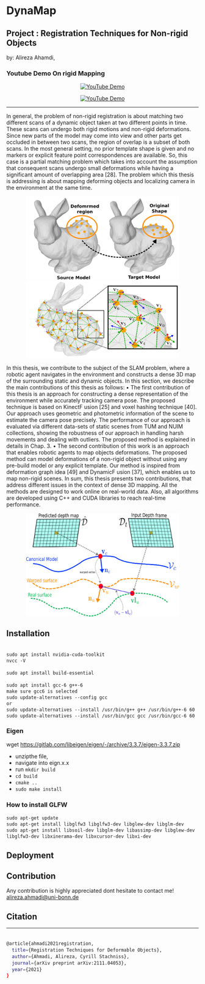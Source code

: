 # DynaMap
## Project : Registration Techniques for Non-rigid Objects
by: Alireza Ahamdi, 

### Youtube Demo On rigid Mapping

<div align="center">
	
[![YouTube Demo](https://i.ytimg.com/an_webp/Nr2SV6QNiAs/mqdefault_6s.webp?du=3000&sqp=CKLuvI0G&rs=AOn4CLBC9fBXmokbUYNog4GzBFnTqiv2Mg)](https://www.youtube.com/watch?v=Nr2SV6QNiAs)
	
</div>

<div align="center">
	
[![YouTube Demo](https://i.ytimg.com/an_webp/cDG6tOieziQ/mqdefault_6s.webp?du=3000&sqp=CKzhvI0G&rs=AOn4CLCNhiqWK1_6RaUk-g5Dw3olds6eZA)](https://www.youtube.com/watch?v=cDG6tOieziQ)
	
</div>

 ----
 
In general, the problem of non-rigid registration is about matching two different
scans of a dynamic object taken at two different points in time. These scans
can undergo both rigid motions and non-rigid deformations. Since new parts
of the model may come into view and other parts get occluded in between two
scans, the region of overlap is a subset of both scans. In the most general
setting, no prior template shape is given and no markers or explicit feature
point correspondences are available. So, this case is a partial matching problem
which takes into account the assumption that consequent scans undergo small
deformations while having a significant amount of overlapping area [28]. The
problem which this thesis is addressing is about mapping deforming objects and
localizing camera in the environment at the same time.

<div align="center">
	<img src="/doc/nr.png" alt="cadf" width="400" title="cadf"/>
	<img src="/doc/warpfield.png" alt="robotoutside" width="400" title="robotoutside"/>
</div>

In this thesis, we contribute to the subject of the SLAM problem, where a
robotic agent navigates in the environment and constructs a dense 3D map of
the surrounding static and dynamic objects. In this section, we describe the
main contributions of this thesis as follows:
• The first contribution of this thesis is an approach for constructing a dense
representation of the environment while accurately tracking camera pose.
The proposed technique is based on KinectF usion [25] and voxel hashing
technique [40]. Our approach uses geometric and photometric information
of the scene to estimate the camera pose precisely. The performance of our
approach is evaluated via different data-sets of static scenes from TUM
and NUIM collections, showing the robustness of our approach in handling harsh movements and dealing with outliers. The proposed method
is explained in details in Chap. 3.
• The second contribution of this work is an approach that enables robotic
agents to map objects deformations. The proposed method can model
deformations of a non-rigid object without using any pre-build model or
any explicit template. Our method is inspired from deformation graph
idea [49] and DynamicF usion [37], which enables us to map non-rigid
scenes.
In sum, this thesis presents two contributions, that address different issues
in the context of dense 3D mapping. All the methods are designed to work
online on real-world data. Also, all algorithms are developed using C++ and
CUDA libraries to reach real-time performance.

<div align="center">
	<img src="/doc/warpfield_data.png" alt="oldrobot" width="400" title="oldrobot"/>
</div>

## Installation
```

sudo apt install nvidia-cuda-toolkit
nvcc -V

sudo apt install build-essential

sudo apt install gcc-6 g++-6
make sure gcc6 is selected
sudo update-alternatives --config gcc
or
sudo update-alternatives --install /usr/bin/g++ g++ /usr/bin/g++-6 60
sudo update-alternatives --install /usr/bin/gcc gcc /usr/bin/gcc-6 60
```

### Eigen
wget https://gitlab.com/libeigen/eigen/-/archive/3.3.7/eigen-3.3.7.zip 

- unzipthe file,
- navigate into eign.x.x
- run `mkdir build`
- `cd build`
- `cmake ..`
- `sudo make install`

### How to install GLFW
```
sudo apt-get update 
sudo apt-get install libglfw3 libglfw3-dev libglew-dev libglm-dev 
sudo apt-get install libsoil-dev libglm-dev libassimp-dev libglew-dev libglfw3-dev libxinerama-dev libxcursor-dev libxi-dev
```


## Deployment

## **Contribution**

Any contribution is highly appreciated 
dont hesitate to contact me! 
alireza.ahmadi@uni-bonn.de

## Citation
---

```bash

@article{ahmadi2021registration,
  title={Registration Techniques for Deformable Objects},
  author={Ahmadi, Alireza, Cyrill Stachniss},
  journal={arXiv preprint arXiv:2111.04053},
  year={2021}
}

```



